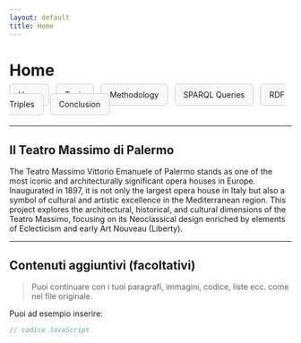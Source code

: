 ```yaml
---
layout: default
title: Home
---
```


# Home

<!-- Navigazione personalizzata -->
<nav style="margin-bottom: 30px;">
  <a href="{{ '/' | relative_url }}" style="padding:10px 15px; border:1px solid #ccc; border-radius:6px; margin-right:8px; text-decoration:none; background-color:#f8f8f8;">Home</a>
  <a href="{{ '/topic' | relative_url }}" style="padding:10px 15px; border:1px solid #ccc; border-radius:6px; margin-right:8px; text-decoration:none; background-color:#f8f8f8;">Topic</a>
  <a href="{{ '/methodology' | relative_url }}" style="padding:10px 15px; border:1px solid #ccc; border-radius:6px; margin-right:8px; text-decoration:none; background-color:#f8f8f8;">Methodology</a>
  <a href="{{ '/sparql-queries' | relative_url }}" style="padding:10px 15px; border:1px solid #ccc; border-radius:6px; margin-right:8px; text-decoration:none; background-color:#f8f8f8;">SPARQL Queries</a>
  <a href="{{ '/rdf-triples' | relative_url }}" style="padding:10px 15px; border:1px solid #ccc; border-radius:6px; margin-right:8px; text-decoration:none; background-color:#f8f8f8;">RDF Triples</a>
  <a href="{{ '/conclusion' | relative_url }}" style="padding:10px 15px; border:1px solid #ccc; border-radius:6px; text-decoration:none; background-color:#f8f8f8;">Conclusion</a>
</nav>

---

## Il Teatro Massimo di Palermo

The Teatro Massimo Vittorio Emanuele of Palermo stands as one of the most iconic and architecturally significant opera houses in Europe. Inaugurated in 1897, it is not only the largest opera house in Italy but also a symbol of cultural and artistic excellence in the Mediterranean region. This project explores the architectural, historical, and cultural dimensions of the Teatro Massimo, focusing on its Neoclassical design enriched by elements of Eclecticism and early Art Nouveau (Liberty).

---

## Contenuti aggiuntivi (facoltativi)

> Puoi continuare con i tuoi paragrafi, immagini, codice, liste ecc. come nel file originale.

Puoi ad esempio inserire:

```js
// codice JavaScript

```
